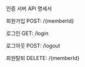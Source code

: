 인증 서버 API 명세서


회원가입
POST: /{memberId}

로그인
GET: /login

로그아웃
POST: /logout

회원탈퇴
DELETE: /{memberId}